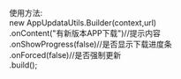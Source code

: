 使用方法:  
            new AppUpdataUtils.Builder(context,url)  
                    .onContent("有新版本APP下载")//提示内容  
                    .onShowProgress(false)//是否显示下载进度条  
                    .onForced(false)//是否强制更新  
                    .build();  